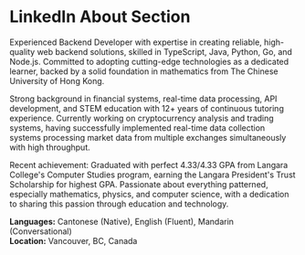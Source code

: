 # LinkedIn About Section

Experienced Backend Developer with expertise in creating reliable, high-quality web backend solutions, skilled in TypeScript, Java, Python, Go, and Node.js. Committed to adopting cutting-edge technologies as a dedicated learner, backed by a solid foundation in mathematics from The Chinese University of Hong Kong.

Strong background in financial systems, real-time data processing, API development, and STEM education with 12+ years of continuous tutoring experience. Currently working on cryptocurrency analysis and trading systems, having successfully implemented real-time data collection systems processing market data from multiple exchanges simultaneously with high throughput.

Recent achievement: Graduated with perfect 4.33/4.33 GPA from Langara College's Computer Studies program, earning the Langara President's Trust Scholarship for highest GPA. Passionate about everything patterned, especially mathematics, physics, and computer science, with a dedication to sharing this passion through education and technology.

**Languages:** Cantonese (Native), English (Fluent), Mandarin (Conversational)  
**Location:** Vancouver, BC, Canada